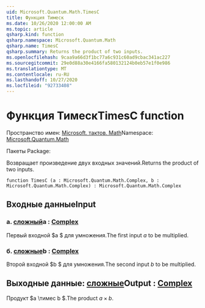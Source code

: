 ```yaml
---
uid: Microsoft.Quantum.Math.TimesC
title: Функция Тимеск
ms.date: 10/26/2020 12:00:00 AM
ms.topic: article
qsharp.kind: function
qsharp.namespace: Microsoft.Quantum.Math
qsharp.name: TimesC
qsharp.summary: Returns the product of two inputs.
ms.openlocfilehash: 9caa9a66d3f1bc77a6c931c60ad9cbac341ac227
ms.sourcegitcommit: 29e0d88a30e4166fa580132124b0eb57e1f0e986
ms.translationtype: MT
ms.contentlocale: ru-RU
ms.lasthandoff: 10/27/2020
ms.locfileid: "92733408"
---
```

# <a name="timesc-function"></a><span data-ttu-id="decc7-102">Функция Тимеск</span><span class="sxs-lookup"><span data-stu-id="decc7-102">TimesC function</span></span>

<span data-ttu-id="decc7-103">Пространство имен: [Microsoft. тактов. Math](xref:Microsoft.Quantum.Math)</span><span class="sxs-lookup"><span data-stu-id="decc7-103">Namespace: [Microsoft.Quantum.Math](xref:Microsoft.Quantum.Math)</span></span>

<span data-ttu-id="decc7-104">Пакеты [](https://nuget.org/packages/)</span><span class="sxs-lookup"><span data-stu-id="decc7-104">Package: [](https://nuget.org/packages/)</span></span>


<span data-ttu-id="decc7-105">Возвращает произведение двух входных значений.</span><span class="sxs-lookup"><span data-stu-id="decc7-105">Returns the product of two inputs.</span></span>

```qsharp
function TimesC (a : Microsoft.Quantum.Math.Complex, b : Microsoft.Quantum.Math.Complex) : Microsoft.Quantum.Math.Complex
```


## <a name="input"></a><span data-ttu-id="decc7-106">Входные данные</span><span class="sxs-lookup"><span data-stu-id="decc7-106">Input</span></span>

### <a name="a--complex"></a><span data-ttu-id="decc7-107">а. [сложный](xref:Microsoft.Quantum.Math.Complex)</span><span class="sxs-lookup"><span data-stu-id="decc7-107">a : [Complex](xref:Microsoft.Quantum.Math.Complex)</span></span>

<span data-ttu-id="decc7-108">Первый входной $a $ для умножения.</span><span class="sxs-lookup"><span data-stu-id="decc7-108">The first input $a$ to be multiplied.</span></span>


### <a name="b--complex"></a><span data-ttu-id="decc7-109">б. [сложные](xref:Microsoft.Quantum.Math.Complex)</span><span class="sxs-lookup"><span data-stu-id="decc7-109">b : [Complex](xref:Microsoft.Quantum.Math.Complex)</span></span>

<span data-ttu-id="decc7-110">Второй входной $b $ для умножения.</span><span class="sxs-lookup"><span data-stu-id="decc7-110">The second input $b$ to be multiplied.</span></span>



## <a name="output--complex"></a><span data-ttu-id="decc7-111">Выходные данные: [сложные](xref:Microsoft.Quantum.Math.Complex)</span><span class="sxs-lookup"><span data-stu-id="decc7-111">Output : [Complex](xref:Microsoft.Quantum.Math.Complex)</span></span>

<span data-ttu-id="decc7-112">Продукт $a \тимес b $.</span><span class="sxs-lookup"><span data-stu-id="decc7-112">The product $a \times b$.</span></span>